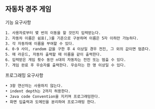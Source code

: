 자동차 경주 게임  
 -  
  
  
기능 요구사항   
 
    1. 사용자로부터 몇 번의 이동을 할 것인지 입력받는다.  
    2. 자동차 이름은 쉼표(,)를 기준으로 구분하며 이름은 5자 이하만 가능하다.  
    3. 각 자동차에 이름을 부여할 수 있다. 
    4. 0-9 사이, random 값을 구한 후 4 이상일 경우 전진, 그 외의 값이면 멈춘다.  
    5. 매 라운드, 자동차 출력할 때 이름을 같이 출력한다.   
    6. 입력받은 게임 횟수 동안 n대의 자동차는 전진 또는 멈출 수 있다.    
    7. 게임 완료 후 우승자를 출력한다. 우승자는 한 명 이상일 수 있다.  
  
  
 프로그래밍 요구사항  
  
    • 3항 연산자는 사용하지 않는다.  
    • indent depth는 2까지 허용한다.  
    • Java code Convention을 지키며 프로그래밍한다.  
    • 화면 입출력과 도메인을 분리하여 프로그래밍 한다.  